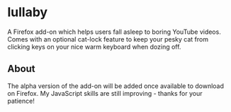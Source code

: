 # lullaby
A Firefox add-on which helps users fall asleep to boring YouTube videos. Comes with an optional cat-lock feature to keep your pesky cat from clicking keys on your nice warm keyboard when dozing off.

## About
The alpha version of the add-on will be added once available to download on Firefox. My JavaScript skills are still improving - thanks for your patience!

